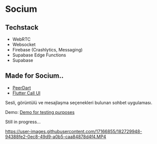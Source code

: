 # Socium


## Techstack
- WebRTC
- Websocket
- Firebase (Crashlytics, Messaging)
- Supabase Edge Functions
- Supabase


## Made for Socium..
- [PeerDart](https://google.com)
- [Flutter Call UI](https://google.com)


Sesli, görüntülü ve mesajlaşma seçenekleri bulunan sohbet uygulaması.

Demo: [Demo for testing purposes](https://sociumflutter.vercel.app)

Still in progress...

https://user-images.githubusercontent.com/17166855/182729948-94388fe2-0ec8-49d9-a0b5-caa84878d4f4.MP4

